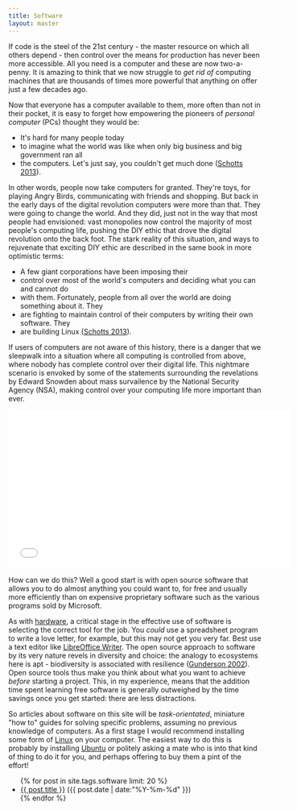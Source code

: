 ```yaml
---
title: Software 
layout: master
---
```


If code is the steel of the 21st century - the master resource on which all others depend - then
control over the means for production has never been more accessible. All you need is a computer
and these are now two-a-penny. It is amazing to think that we now struggle to *get rid of* 
computing machines that are thousands of times more powerful that anything on offer just a few decades ago.

Now that everyone has a computer available to them, more often than not in their pocket, 
it is easy to forget how empowering the pioneers of *personal computer* (PCs) thought 
they would be:

- It's hard for many people today
- to imagine what the world was like when only big business and big government ran all
- the computers. Let's just say, you couldn't get much done ([Schotts 2013](http://linuxcommand.org/tlcl.php)).
 
In other words, people now take computers for granted. They're toys, for playing Angry Birds, 
communicating with friends and shopping. But back in the early days of the digital revolution
computers were more than that. They were going to change the world. And they did, just not
in the way that most people had envisioned: vast monopolies now control the majority of most 
people's computing life, pushing the DIY ethic that drove the digital revolution onto the back foot.
The stark reality of this situation, and ways to rejuvenate that exciting DIY ethic are
described in the same book in more optimistic terms:

- A few giant corporations have been imposing their
- control over most of the world's computers and deciding what you can and cannot do
- with them. Fortunately, people from all over the world are doing something about it. They
- are fighting to maintain control of their computers by writing their own software. They
- are building Linux ([Schotts 2013](http://linuxcommand.org/tlcl.php)).

If users of computers are not aware of this history, there is a danger that we sleepwalk into a
situation where all computing is controlled from above, where nobody has complete control 
over their digital life. This nightmare scenario is envoked by some of the statements surrounding the 
revelations by Edward Snowden about mass survailence by the National Security Agency (NSA),
making control over your computing life more important than ever. 

<iframe width="560" height="315" src="//www.youtube.com/embed/0hLjuVyIIrs?list=PL0u-OizqWvnc2V5dLnKRffhNL8YWTJZkZ" frameborder="0" allowfullscreen></iframe>

How can we do this? Well a good start is with open source software that allows you to do
almost anything you could want to, for free and usually more efficiently than on 
expensive proprietary software such as the various programs sold by Microsoft.

As with [hardware](http://robinlovelace.net/hardware), a critical stage in the effective use
of software is selecting the correct tool for the job. You *could* use a spreadsheet program to 
write a love letter, for example, but this may not get you very far. Best use a text editor like 
[LibreOffice Writer](https://www.libreoffice.org/features/writer/). The open source approach to 
software by its very nature revels in diversity and choice: the analogy to ecosystems
here is apt - biodiversity is associated with resilience ([Gunderson 2002](http://books.google.co.uk/books?id=35sKi-QXKGgC&pg=PA136&lpg=PA136&dq=resilience+odum&source=bl&ots=oyZSbO9v9G&sig=3OsbkUlySUFjm_ylJwTzOSLiiKk&hl=en&sa=X&ei=SWoDU9eON8GAhAfKjoDACg&ved=0CFcQ6AEwBQ#v=onepage&q=resilience%20odum&f=false)).
Open source tools thus make you think about what you want to achieve *before* starting a project.
This, in my experience, means that the addition time spent learning free software is generally outweighed 
by the time savings once you get started: there are less distractions.

So articles about software on this site will be *task-orientated*, miniature "how to" guides for solving 
specific problems, assuming no previous knowledge of computers. As a first stage I would recommend 
installing some form of [Linux](http://en.wikipedia.org/wiki/Linux) on your computer. The easiest way to 
do this is probably by installing [Ubuntu](http://www.ubuntu.com/) or politely asking a mate who is into 
that kind of thing to do it for you, and perhaps offering to buy them a pint of the effort!

<ul class="posts">
{% for post in site.tags.software limit: 20 %}
  <div class="post_info">
    <li>
         <a href="{{ post.url }}">{{ post.title }}</a>
         <span>({{ post.date | date:"%Y-%m-%d" }})</span>
    </li>
    </div>
  {% endfor %}
</ul>

